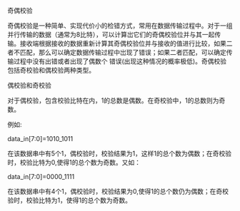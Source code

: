 奇偶校验

  奇偶校验是一种简单、实现代价小的检错方式，常用在数据传输过程中。对于一组并行传输的数据（通常为8比特），可以计算岀它们的奇偶校验位并与其一起传输。接收端根据接收的数据重新计算其奇偶校验位并与接收的值进行比较，如果二者不匹配，那么可以确定数据传输过程中岀现了错误；如果二者匹配，可以确定传输过程中没有出错或者出现了偶数个 错误(出现这种情况的概率极低)。奇偶校验包括奇校验和偶校验两种类型。

偶校验和奇校验

  对于偶校验，包含校验比特在内，1的总数是偶数。在奇校验中，1的总数则为奇数。
 
  例如:

data\_in[7:0]=1010\_1011

  在该数据串中有5个1，偶校验时，校验结果为1，这样1的总个数为偶数；在奇校验时，校验比特为0,使得1的总个数为奇数。又如：

data\_in[7:0]=0000\_1111

  在该数据串中有4个1，偶校验时，校验结果为0,使得1的总个数仍为偶数；在奇校验时，校验比特为1，使得1的总个数为奇数。
